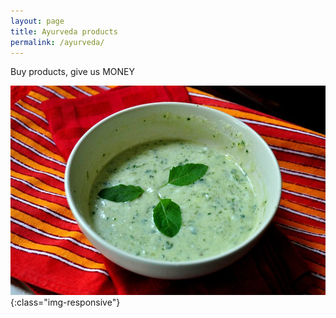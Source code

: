 ```yaml
---
layout: page
title: Ayurveda products
permalink: /ayurveda/
---
```


Buy products, give us MONEY

![minty-product](/assets/mint.jpg){:class="img-responsive"}
